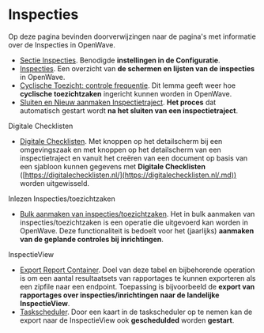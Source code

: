 # Inspecties

Op deze pagina bevinden doorverwijzingen naar de pagina's met informatie over de Inspecties in OpenWave.

- [Sectie Inspecties](../instellen_inrichten/configuratie/sectie_inspecties.md). Benodigde **instellingen in de Configuratie**.
- [Inspecties](../probleemoplossing/module_overstijgende_schermen/inspecties/README.md). Een overzicht van **de schermen en lijsten van de inspecties** in OpenWave.
- [Cyclische Toezicht: controle frequentie](../probleemoplossing/programmablokken/cyclische_inspecties.md). Dit lemma geeft weer hoe **cyclische toezichtzaken** ingericht kunnen worden in OpenWave.
- [Sluiten en Nieuw aanmaken Inspectietraject](../probleemoplossing/programmablokken/afsluiten_inspectietraject.md). **Het proces** dat automatisch gestart wordt **na het sluiten van een inspectietraject**.

Digitale Checklisten

- [Digitale Checklisten](../probleemoplossing/programmablokken/digitale_checklijsten.md). Met knoppen op het detailscherm bij een omgevingszaak en met knoppen op het detailscherm van een inspectietraject en vanuit het creëren van een document op basis van een sjabloon kunnen gegevens met **Digitale Checklisten** ([https://digitalechecklisten.nl/](https://digitalechecklisten.nl/.md)) worden uitgewisseld.

Inlezen Inspecties/toezichtzaken

- [Bulk aanmaken van inspecties/toezichtzaken](../probleemoplossing/programmablokken/bulkinspzaken.md). Het in bulk aanmaken van inspecties/toezichtzaken is een operatie die uitgevoerd kan worden in OpenWave. Deze functionaliteit is bedoelt voor het (jaarlijks) **aanmaken van de geplande controles bij inrichtingen**.

InspectieView

- [Export Report Container](../instellen_inrichten/export_report_container.md). Doel van deze tabel en bijbehorende operation is om een aantal resultaatsets van rapportages te kunnen exporteren als een zipfile naar een endpoint. Toepassing is bijvoorbeeld de **export van rapportages over inspecties/inrichtingen naar de landelijke InspectieView**.
- [Taskscheduler](../instellen_inrichten/taskscheduler.md). Door een kaart in de taskscheduler op te nemen kan de export naar de InspectieView ook **geschedulded** worden **gestart**.
